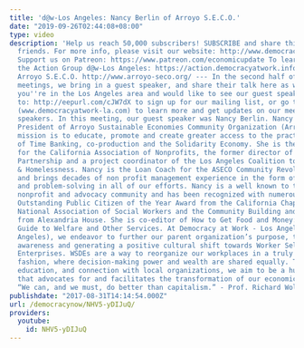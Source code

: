 ```yaml
---
title: 'd@w-Los Angeles: Nancy Berlin of Arroyo S.E.C.O.'
date: "2019-09-26T02:44:08+08:00"
type: video
description: 'Help us reach 50,000 subscribers! SUBSCRIBE and share this video with
  friends. For more info, please visit our website: http://www.democracyatwork.info/
  Support us on Patreon: https://www.patreon.com/economicupdate To learn more about
  the Action Group d@w-Los Angeles: https://action.democracyatwork.info/l... https://www.facebook.com/democracyatw...
  Arroyo S.E.C.O. http://www.arroyo-seco.org/ --- In the second half of our monthly
  meetings, we bring in a guest speaker, and share their talk here as well. But if
  you''re in the Los Angeles area and would like to see our guest speakers live, go
  to: http://eepurl.com/cJW7dX to sign up for our mailing list, or go to our website
  (www.democracyatwork-la.com) to learn more and get updates on our meetings and future
  speakers. In this meeting, our guest speaker was Nancy Berlin. Nancy is the Board
  President of Arroyo Sustainable Economies Community Organization (Arroyo SECO) whose
  mission is to educate, promote and create greater access to the practices and benefits
  of Time Banking, co-production and the Solidarity Economy. She is the Policy Director
  for the California Association of Nonprofits, the former director of the California
  Partnership and a project coordinator of the Los Angeles Coalition to End Hunger
  & Homelessness. Nancy is the Loan Coach for the ASECO Community Revolving Loan Fund
  and brings decades of non profit management experience in the form of wise counsel
  and problem-solving in all of our efforts. Nancy is a well known to the California
  nonprofit and advocacy community and has been recognized with numerous awards including
  Outstanding Public Citizen of the Year Award from the California Chapter of the
  National Association of Social Workers and the Community Building and Justice Award
  from Alexandria House. She is co-editor of How to Get Food and Money: The People''s
  Guide to Welfare and Other Services. At Democracy at Work - Los Angeles (d@w-Los
  Angeles), we endeavor to further our parent organization’s purpose, that is, raising
  awareness and generating a positive cultural shift towards Worker Self-Directed
  Enterprises. WSDEs are a way to reorganize our workplaces in a truly democratic
  fashion, where decision-making power and wealth are shared equally. Through promotion,
  education, and connection with local organizations, we aim to be a hub in Los Angeles
  that advocates for and facilitates the transformation of our economic system. ---
  “We can, and we must, do better than capitalism.” - Prof. Richard Wolff'
publishdate: "2017-08-31T14:14:54.000Z"
url: /democracynow/NHV5-yDIJuQ/
providers:
  youtube:
    id: NHV5-yDIJuQ
---
```

